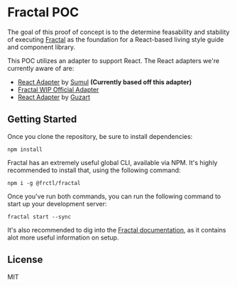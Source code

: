 # Fractal POC

The goal of this proof of concept is to the determine feasability and stability of executing [Fractal](http://fractal.build/) as the foundation for a React-based living style guide and component library.

This POC utilizes an adapter to support React. The React adapters we're currently aware of are:

* [React Adapter](https://github.com/sumul/fractal-react-adapter) by [Sumul](https://github.com/sumul) __(Currently based off this adapter)__
* [Fractal WIP Official Adapter](https://github.com/frctl/react-adapter)
* [React Adapter](https://github.com/guzart/fain/blob/v0.9.0/packages/fain-src/lib/frctl-react-adapter/adapter.js) by [Guzart](https://github.com/guzart)

## Getting Started

Once you clone the repository, be sure to install dependencies:

```
npm install
```

Fractal has an extremely useful global CLI, available via NPM. It's highly recommended to install that, using the following command:

```
npm i -g @frctl/fractal
```

Once you've run both commands, you can run the following command to start up your development server:

```
fractal start --sync
```

It's also recommended to dig into the [Fractal documentation](http://fractal.build/guide/getting-started), as it contains alot more useful information on setup.

## License

MIT
